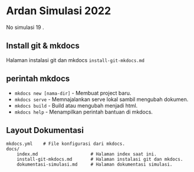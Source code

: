 # Ardan Simulasi 2022

No simulasi 19 .

## Install git & mkdocs
Halaman instalasi git dan mkdocs `install-git-mkdocs.md`

## perintah mkdocs

* `mkdocs new [nama-dir]` - Membuat project baru.
* `mkdocs serve` - Memnajalankan serve lokal sambil mengubah dokumen.
* `mkdocs build` - Build atau mengubah menjadi html.
* `mkdocs help` - Menampilkan perintah bantuan di mkdocs.

## Layout Dokumentasi

    mkdocs.yml    # File konfigurasi dari mkdocs.
    docs/
        index.md                    # Halaman index saat ini.
        install-git-mkdocs.md       # Halaman instalasi git dan mkdocs.
        dokumentasi-simulasi.md     # Halaman dokumentasi simulasi.
